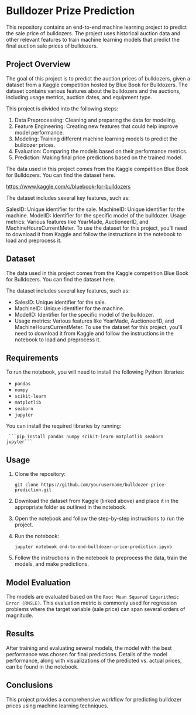 # Bulldozer Prize Prediction

This repository contains an end-to-end machine learning project to predict the sale price of bulldozers. The project uses historical auction data and other relevant features to train machine learning models that predict the final auction sale prices of bulldozers.

## Project Overview
The goal of this project is to predict the auction prices of bulldozers, given a dataset from a Kaggle competition hosted by Blue Book for Bulldozers. The dataset contains various features about the bulldozers and the auctions, including usage metrics, auction dates, and equipment type.

This project is divided into the following steps:

1. Data Preprocessing: Cleaning and preparing the data for modeling.
2. Feature Engineering: Creating new features that could help improve model performance.
3. Modeling: Training different machine learning models to predict the bulldozer prices.
4. Evaluation: Comparing the models based on their performance metrics.
5. Prediction: Making final price predictions based on the trained model.

The data used in this project comes from the Kaggle competition Blue Book for Bulldozers. You can find the dataset here.

https://www.kaggle.com/c/bluebook-for-bulldozers

The dataset includes several key features, such as:

SalesID: Unique identifier for the sale.
MachineID: Unique identifier for the machine.
ModelID: Identifier for the specific model of the bulldozer.
Usage metrics: Various features like YearMade, AuctioneerID, and MachineHoursCurrentMeter.
To use the dataset for this project, you'll need to download it from Kaggle and follow the instructions in the notebook to load and preprocess it.

## Dataset
The data used in this project comes from the Kaggle competition Blue Book for Bulldozers. You can find the dataset here.

The dataset includes several key features, such as:

* SalesID: Unique identifier for the sale.
* MachineID: Unique identifier for the machine.
* ModelID: Identifier for the specific model of the bulldozer.
* Usage metrics: Various features like YearMade, AuctioneerID, and MachineHoursCurrentMeter.
To use the dataset for this project, you'll need to download it from Kaggle and follow the instructions in the notebook to load and preprocess it.

## Requirements
To run the notebook, you will need to install the following Python libraries:
* `pandas`
* `numpy`
* `scikit-learn`
* `matplotlib`
* `seaborn`
* `jupyter`

You can install the required libraries by running:

     ```pip install pandas numpy scikit-learn matplotlib seaborn jupyter```

## Usage
1. Clone the repository:

    ```git clone https://github.com/yourusername/bulldozer-price-prediction.git```

2. Download the dataset from Kaggle (linked above) and place it in the appropriate folder as outlined in the notebook.
3. Open the notebook and follow the step-by-step instructions to run the project.
4. Run the notebook:

    ```jupyter notebook end-to-end-bulldozer-price-prediction.ipynb```

5. Follow the instructions in the notebook to preprocess the data, train the models, and make predictions.

## Model Evaluation
The models are evaluated based on the `Root Mean Squared Logarithmic Error (RMSLE)`. This evaluation metric is commonly used for regression problems where the target variable (sale price) can span several orders of magnitude.

## Results
After training and evaluating several models, the model with the best performance was chosen for final predictions. Details of the model performance, along with visualizations of the predicted vs. actual prices, can be found in the notebook.

## Conclusions
This project provides a comprehensive workflow for predicting bulldozer prices using machine learning techniques.
